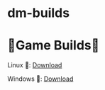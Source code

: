 # dm-builds
<h1>🔨Game Builds🔨</h1>

Linux 📎: [Download](https://github.com/thusvill/dm-builds/tree/main/linux) 

Windows 📎: [Download](https://github.com/thusvill/dm-builds/tree/main/win)
